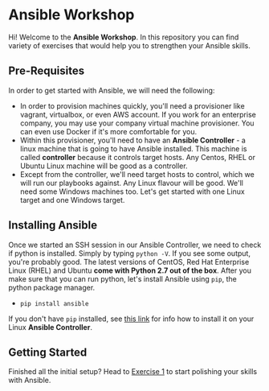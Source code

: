 # Ansible Workshop

Hi! Welcome to the **Ansible Workshop**. In this repository you can find variety of exercises that would help you to strengthen your Ansible skills.

## Pre-Requisites

In order to get started with Ansible, we will need the following:

- In order to provision machines quickly, you'll need a provisioner like vagrant, virtualbox, or even AWS account. If you work for an enterprise company, you may use your company virtual machine provisioner. You can even use Docker if it's more comfortable for you.
- Within this provisioner, you'll need to have an **Ansible Controller** - a linux machine that is going to have Ansible installed. This machine is called **controller** because it controls target hosts. Any Centos, RHEL or Ubuntu Linux machine will be good as a controller.
- Except from the controller, we'll need target hosts to control, which we will run our playbooks against. Any Linux flavour will be good. We'll need some Windows machines too. Let's get started with one Linux target and one Windows target.

## Installing Ansible

Once we started an SSH session in our Ansible Controller, we need to check if python is installed. Simply by typing `python -V`. If you see some output, you're probably good. The latest versions of CentOS, Red Hat Enterprise Linux (RHEL) and Ubuntu **come with Python 2.7 out of the box**.
After you make sure that you can run python, let's install Ansible using `pip`, the python package manager.
- `pip install ansible`

If you don't have `pip` installed, see [this link](https://pip.pypa.io/en/stable/installing/) for info how to install it on your Linux **Ansible Controller**.

## Getting Started

Finished all the initial setup? Head to [Exercise 1](exercise-1) to start polishing your skills with Ansible.